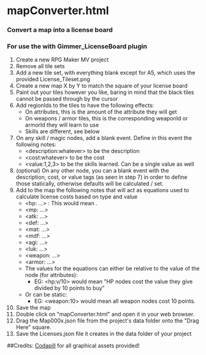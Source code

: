 # mapConverter.html
### Convert a map into a license board
### For use the with Gimmer_LicenseBoard plugin

1. Create a new RPG Maker MV project
2. Remove all tile sets
3. Add a new tile set, with everything blank except for A5, which uses the provided License_Tileset.png
4. Create a new map X by Y to match the square of your license board
5. Paint out your tiles however you like, baring in mind that the black tiles cannot be passed through by the cursor
6. Add regionIds to the tiles to have the following effects:
    * On attributes, this is the amount of the attribute they will get
    * On weapons / armor tiles, this is the corresponding weaponId or armorId they will learn to use
    * Skills are different, see below
7. On any skill / magic nodes, add a blank event. Define in this event the following notes:
    * \<description:whatever> to be the description
    * \<cost:whatever> to be the cost
    * \<value:1,2,3> to be the skills learned. Can be a single value as well
8. (optional) On any other node, you can a blank event with the description, cost, or value tags (as seen in step 7) in order to define those statically, otherwise defaults will be calculated / set.
9. Add to the map the following notes that will act as equations used to calculate license costs based on type and value
    * \<hp: ...> : This would mean .
    * \<mp: ...> 
    * \<atk: ...>
    * \<def: ...>
    * \<mat: ...>
    * \<mdf: ...>
    * \<agi: ...>
    * \<luk: ...>
    * \<weapon: ...>
    * \<armor: ...>
    * The values for the equations can either be relative to the value of the node (for attributes):
        * EG: \<hp:v/10> would mean "HP nodes cost the value they give divided by 10 points to buy"
    * Or can be static:
        * EG: \<weapon:10> would mean all weapon nodes cost 10 points.
10. Save the map
11. Double click on "mapConverter.html" and open it in your web browser.
12. Drag the Map000x.json file from the project's data folder onto the "Drag Here" square.
13. Save the Licenses.json file it creates in the data folder of your project

##Credits:
[Codapill](codapill.com) for all graphical assets provided!  